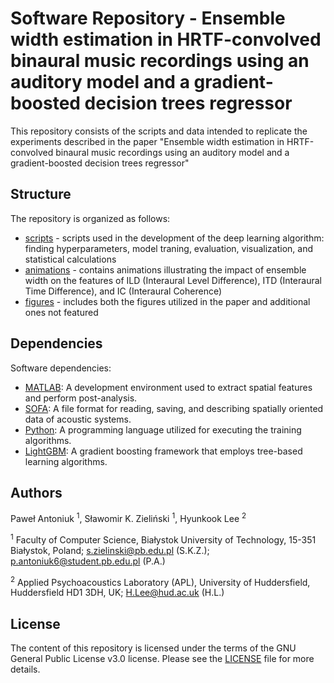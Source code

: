 # Software Repository - Ensemble width estimation in HRTF-convolved binaural music recordings using an auditory model and a gradient-boosted decision trees regressor
This repository consists of the scripts and data intended to replicate the experiments described in the paper "Ensemble width estimation in HRTF-convolved binaural music recordings using an auditory model and a gradient-boosted decision trees regressor"

## Structure
The repository is organized as follows:
- [scripts](scripts) - scripts used in the development of the deep learning algorithm: finding hyperparameters, model traning, evaluation, visualization, and statistical calculations
- [animations](animations) - contains animations illustrating the impact of ensemble width on the features of ILD (Interaural Level Difference), ITD (Interaural Time Difference), and IC (Interaural Coherence)
- [figures](figures) - includes both the figures utilized in the paper and additional ones not featured

## Dependencies
Software dependencies:
- [MATLAB](https://www.mathworks.com/products/matlab.html): A development environment used to extract spatial features and perform post-analysis.
- [SOFA](https://github.com/sofacoustics/API_MO): A file format for reading, saving, and describing spatially oriented data of acoustic systems.
- [Python](https://www.python.org/): A programming language utilized for executing the training algorithms.
- [LightGBM](https://github.com/microsoft/LightGBM): A gradient boosting framework that employs tree-based learning algorithms.

## Authors
Paweł Antoniuk <sup>1</sup>, Sławomir K. Zieliński <sup>1</sup>, Hyunkook Lee <sup>2</sup>

<sup>1</sup> Faculty of Computer Science, Białystok University of Technology, 15-351 Białystok, Poland; s.zielinski@pb.edu.pl (S.K.Z.); p.antoniuk6@student.pb.edu.pl (P.A.)

<sup>2</sup> Applied Psychoacoustics Laboratory (APL), University of Huddersfield, Huddersfield HD1 3DH, UK; H.Lee@hud.ac.uk (H.L.)

## License
The content of this repository is licensed under the terms of the GNU General Public License v3.0 license. Please see the [LICENSE](LICENSE) file for more details.
